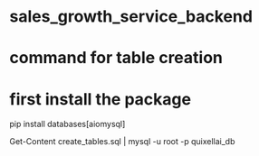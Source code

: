 # sales_growth_service_backend

# command for table creation
# first install the package

pip install databases[aiomysql]




 Get-Content create_tables.sql | mysql -u root -p quixellai_db
 
